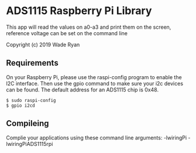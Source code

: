 # ADS1115 Raspberry Pi Library

This app will read the values on a0-a3 and print them on the screen, reference voltage can be set on the command line

Copyright (c) 2019 Wade Ryan


## Requirements
On your Raspberry Pi, please use the raspi-config program to enable the I2C interface.
Then use the gpio command to make sure your i2c devices can be found.  The default address 
for an ADS1115 chip is 0x48.  

	$ sudo raspi-config
	$ gpio i2cd

## Compileing
Complie your applications using these command line arguments: -lwiringPi -lwiringPiADS1115rpi
